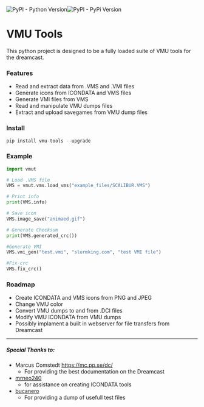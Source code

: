 ![PyPI - Python Version](https://img.shields.io/pypi/pyversions/vmu-tools)![PyPI - PyPi Version](https://img.shields.io/pypi/v/vmu-tools.svg)

# VMU Tools

This python project is designed to be a fully loaded suite of VMU tools for the dreamcast.

### Features
* Read and extract data from .VMS and  .VMI files
* Generate icons from ICONDATA and VMS files
* Generate VMI files from VMS 
* Read and manipulate VMU dumps files
* Extract and upload savegames from VMU dump files

### Install 
``` python
pip install vmu-tools --upgrade
```

### Example

```python
import vmut

# Load .VMS file
VMS = vmut.vms.load_vms("example_files/SCALIBUR.VMS")

# Print info
print(VMS.info)

# Save icon
VMS.image_save("animaed.gif")

# Generate Checksum
print(VMS.generated_crc())

#Generate VMI
VMS.vmi_gen("test.vmi", "slurmking.com", "test VMI file")

#Fix crc
VMS.fix_crc()
```




### Roadmap
* Create ICONDATA and VMS icons from PNG and JPEG
* Change VMU color
* Convert VMU dumps to and from .DCI files
* Modify VMU ICONDATA from VMU dumps
* Possibly implament a built in webserver for file transfers from Dreamcast




----
##### Special Thanks  to:
* Marcus Comstedt https://mc.pp.se/dc/
	* For providing the best documentation on the Dreamcast 
* [mrneo240](https://github.com/mrneo240)
	* for assistance on creating ICONDATA tools
*  [bucanero](https://github.com/bucanero)
	* For providing a dump of usefull test files
